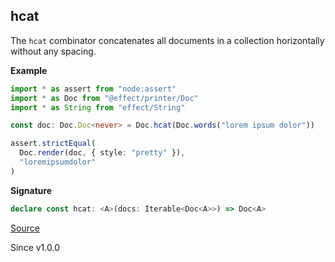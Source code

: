 ## hcat

The `hcat` combinator concatenates all documents in a collection horizontally
without any spacing.

**Example**

```ts
import * as assert from "node:assert"
import * as Doc from "@effect/printer/Doc"
import * as String from "effect/String"

const doc: Doc.Doc<never> = Doc.hcat(Doc.words("lorem ipsum dolor"))

assert.strictEqual(
  Doc.render(doc, { style: "pretty" }),
  "loremipsumdolor"
)
```

**Signature**

```ts
declare const hcat: <A>(docs: Iterable<Doc<A>>) => Doc<A>
```

[Source](https://github.com/Effect-TS/effect/tree/main/packages/printer/src/Doc.ts#L1176)

Since v1.0.0